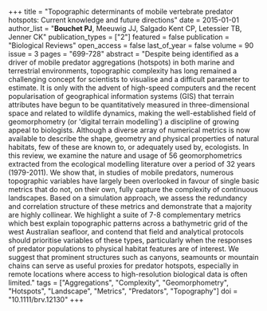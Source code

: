 +++
title = "Topographic determinants of mobile vertebrate predator hotspots: Current knowledge and future directions"
date = 2015-01-01
author_list = "<b>Bouchet PJ</b>, Meeuwig JJ, Salgado Kent CP, Letessier TB, Jenner CK"
publication_types = ["2"]
featured = false
publication = "Biological Reviews"
open_access = false
last_of_year = false
volume = 90
issue = 3
pages = "699-728"
abstract = "Despite being identified as a driver of mobile predator aggregations (hotspots) in both marine and terrestrial environments, topographic complexity has long remained a challenging concept for scientists to visualise and a difficult parameter to estimate. It is only with the advent of high-speed computers and the recent popularisation of geographical information systems (GIS) that terrain attributes have begun to be quantitatively measured in three-dimensional space and related to wildlife dynamics, making the well-established field of geomorphometry (or 'digital terrain modelling') a discipline of growing appeal to biologists. Although a diverse array of numerical metrics is now available to describe the shape, geometry and physical properties of natural habitats, few of these are known to, or adequately used by, ecologists. In this review, we examine the nature and usage of 56 geomorphometrics extracted from the ecological modelling literature over a period of 32 years (1979-2011). We show that, in studies of mobile predators, numerous topographic variables have largely been overlooked in favour of single basic metrics that do not, on their own, fully capture the complexity of continuous landscapes. Based on a simulation approach, we assess the redundancy and correlation structure of these metrics and demonstrate that a majority are highly collinear. We highlight a suite of 7-8 complementary metrics which best explain topographic patterns across a bathymetric grid of the west Australian seafloor, and contend that field and analytical protocols should prioritise variables of these types, particularly when the responses of predator populations to physical habitat features are of interest. We suggest that prominent structures such as canyons, seamounts or mountain chains can serve as useful proxies for predator hotspots, especially in remote locations where access to high-resolution biological data is often limited."
tags = ["Aggregations", "Complexity", "Geomorphometry", "Hotspots", "Landscape", "Metrics", "Predators", "Topography"]
doi = "10.1111/brv.12130"
+++

